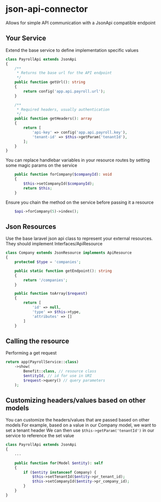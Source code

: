 # json-api-connector
Allows for simple API communication with a JsonApi compatible endpoint

## Your Service

Extend the base service to define implementation specific values

```php
class PayrollApi extends JsonApi
{
    /**
     * Returns the base url for the API endpoint
     */
    public function getUrl(): string
    {
        return config('app.api.payroll.url');
    }

    /**
     * Required headers, usually authentication
     */
    public function getHeaders(): array
    {
        return [
            'api-key' => config('app.api.payroll.key'),
            'tenant-id' => $this->getParam('tenantId'),
        ];
    }
}
```

You can replace handlebar variables in your resource routes by setting some magic params on the service

```php    
    public function forCompany($companyId): void
    {
        $this->setCompanyId($companyId);
        return $this;
    }
```

Ensure you chain the method on the service before passing it a resource

```php
    $api->forCompany(5)->index();
```

## Json Resources

Use the base laravel json api class to represent your external resources.
They should implement Interfaces/ApiResource

```php
class Company extends JsonResource implements ApiResource
{
    protected $type = 'companies';

    public static function getEndpoint(): string
    {
        return '/companies';
    }

    public function toArray($request)
    {
        return [
            'id' => null,
            'type' => $this->type,
            'attributes' => []
        ]
    }
```

## Calling the resource

Performing a get request

```php
return app(PayrollService::class)
    ->show(
        Benefit::class, // resource class
        $entityId, // id for use in URI
        $request->query() // query parameters
    );
```

## Customizing headers/values based on other models

You can customize the headers/values that are passed based on other models
For example, based on a value in our Company model, we want to set a tenant header
We can then use `$this->getParam('tenantId')` in our service to reference the set value

```php
class PayrollApi extends JsonApi
{
    ...
    
    public function for(Model $entity): self
    {
        if ($entity instanceof Company) {
            $this->setTenantId($entity->pr_tenant_id);
            $this->setCompanyId($entity->pr_company_id);
        }
    }
}
```
